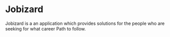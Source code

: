 # Jobizard
Jobizard is a an application which provides solutions for the people who are seeking for what career Path to follow.
